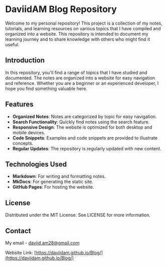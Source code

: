 # DaviidAM Blog Repository

Welcome to my personal repository! This project is a collection of my notes, tutorials, and learning resources on various topics that I have compiled and organized into a website. This repository is intended to document my learning journey and to share knowledge with others who might find it useful.

## Introduction

In this repository, you'll find a range of topics that I have studied and documented. The notes are organized into a website for easy navigation and reference. Whether you are a beginner or an experienced developer, I hope you find something valuable here.

## Features

- **Organized Notes**: Notes are categorized by topic for easy navigation.
- **Search Functionality**: Quickly find notes using the search feature.
- **Responsive Design**: The website is optimized for both desktop and mobile devices.
- **Code Snippets**: Examples and code snippets are provided to illustrate concepts.
- **Regular Updates**: The repository is regularly updated with new content.

## Technologies Used

- **Markdown**: For writing and formatting notes.
- **MkDocs**: For generating the static site.
- **GitHub Pages**: For hosting the website.

## License

Distributed under the MIT License. See LICENSE for more information.

## Contact

My email - [daviid.am28@gmail.com](daviid.am28@gmail.com)

Website Link: [https://daviidam.github.io/Blog/](https://daviidam.github.io/Blog/)
